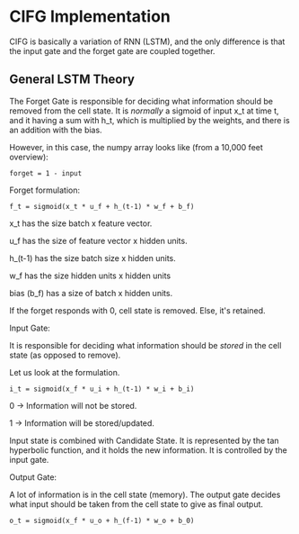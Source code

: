 # CIFG Implementation 

CIFG is basically a variation of RNN (LSTM), and the only difference is that the input gate and the forget gate are coupled together. 

## General LSTM Theory

The Forget Gate is responsible for deciding what information should be removed from the cell state. It is _normally_ a sigmoid of input x_t at time t, and it having a sum with h_t, which is multiplied by the weights, and there is an addition with the bias. 

However, in this case, the numpy array looks like (from a 10,000 feet overview):

```
forget = 1 - input
```

Forget formulation:  

```
f_t = sigmoid(x_t * u_f + h_(t-1) * w_f + b_f)
```

x_t has the size batch x feature vector. 

u_f has the size of feature vector x hidden units. 

h_(t-1) has the size batch size x hidden units. 

w_f has the size hidden units x hidden units 

bias (b_f) has a size of batch x hidden units. 


If the forget responds with 0, cell state is removed. Else, it's retained. 

Input Gate: 

It is responsible for deciding what information should be _stored_ in the cell state (as opposed to remove).

Let us look at the formulation. 
```
i_t = sigmoid(x_f * u_i + h_(t-1) * w_i + b_i) 
```

0 -> Information will not be stored. 

1 -> Information will be stored/updated. 

Input state is combined with Candidate State. It is represented by the tan hyperbolic function, and it holds the new information. It is controlled by the input gate. 


Output Gate: 

A lot of information is in the cell state (memory). The output gate decides what input should be taken from the cell state to give as final output.

``` 
o_t = sigmoid(x_f * u_o + h_(f-1) * w_o + b_0) 
```






